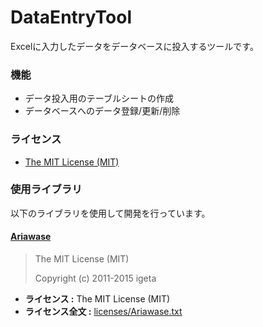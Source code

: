# DataEntryTool
Excelに入力したデータをデータベースに投入するツールです。

### 機能
* データ投入用のテーブルシートの作成
* データベースへのデータ登録/更新/削除

### ライセンス

* [The MIT License (MIT)](LICENSE)

### 使用ライブラリ

以下のライブラリを使用して開発を行っています。

#### [Ariawase](https://github.com/vbaidiot/Ariawase)

> The MIT License (MIT)
> 
> Copyright (c) 2011-2015 igeta

* **ライセンス :** The MIT License (MIT)
* **ライセンス全文 :** [licenses/Ariawase.txt](licenses/Ariawase.txt)

